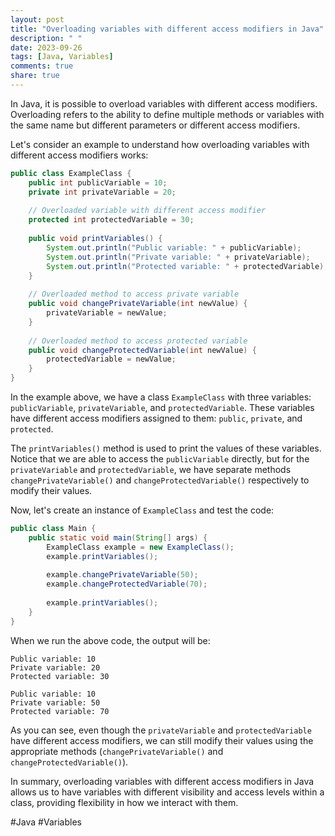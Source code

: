 ```yaml
---
layout: post
title: "Overloading variables with different access modifiers in Java"
description: " "
date: 2023-09-26
tags: [Java, Variables]
comments: true
share: true
---
```


In Java, it is possible to overload variables with different access modifiers. Overloading refers to the ability to define multiple methods or variables with the same name but different parameters or different access modifiers.

Let's consider an example to understand how overloading variables with different access modifiers works:

```java
public class ExampleClass {
    public int publicVariable = 10;
    private int privateVariable = 20;
    
    // Overloaded variable with different access modifier
    protected int protectedVariable = 30;
    
    public void printVariables() {
        System.out.println("Public variable: " + publicVariable);
        System.out.println("Private variable: " + privateVariable);
        System.out.println("Protected variable: " + protectedVariable);
    }
    
    // Overloaded method to access private variable
    public void changePrivateVariable(int newValue) {
        privateVariable = newValue;
    }
    
    // Overloaded method to access protected variable
    public void changeProtectedVariable(int newValue) {
        protectedVariable = newValue;
    }
}
```

In the example above, we have a class `ExampleClass` with three variables: `publicVariable`, `privateVariable`, and `protectedVariable`. These variables have different access modifiers assigned to them: `public`, `private`, and `protected`.

The `printVariables()` method is used to print the values of these variables. Notice that we are able to access the `publicVariable` directly, but for the `privateVariable` and `protectedVariable`, we have separate methods `changePrivateVariable()` and `changeProtectedVariable()` respectively to modify their values.

Now, let's create an instance of `ExampleClass` and test the code:

```java
public class Main {
    public static void main(String[] args) {
        ExampleClass example = new ExampleClass();
        example.printVariables();
        
        example.changePrivateVariable(50);
        example.changeProtectedVariable(70);
        
        example.printVariables();
    }
}
```

When we run the above code, the output will be:

```
Public variable: 10
Private variable: 20
Protected variable: 30

Public variable: 10
Private variable: 50
Protected variable: 70
```

As you can see, even though the `privateVariable` and `protectedVariable` have different access modifiers, we can still modify their values using the appropriate methods (`changePrivateVariable()` and `changeProtectedVariable()`).

In summary, overloading variables with different access modifiers in Java allows us to have variables with different visibility and access levels within a class, providing flexibility in how we interact with them.

#Java #Variables